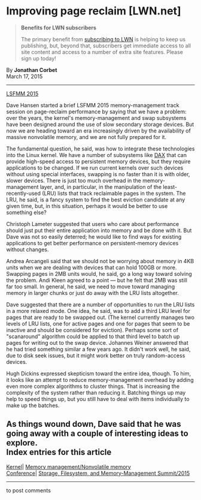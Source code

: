 # Improving page reclaim [LWN.net]

> **Benefits for LWN subscribers**
> 
> The primary benefit from [subscribing to LWN](/Promo/nst-nag5/subscribe) is helping to keep us publishing, but, beyond that, subscribers get immediate access to all site content and access to a number of extra site features. Please sign up today! 

By **Jonathan Corbet**  
March 17, 2015 

* * *

[LSFMM 2015](/Articles/lsfmm2015/)

Dave Hansen started a brief LSFMM 2015 memory-management track session on page-reclaim performance by saying that we have a problem: over the years, the kernel's memory-management and swap subsystems have been designed around the use of slow secondary storage devices. But now we are heading toward an era increasingly driven by the availability of massive nonvolatile memory, and we are not fully prepared for it. 

The fundamental question, he said, was how to integrate these technologies into the Linux kernel. We have a number of subsystems like [DAX](/Articles/636096/) that can provide high-speed access to persistent memory devices, but they require applications to be changed. If we run current kernels over such devices without using special interfaces, swapping is no faster than it is with older, slower devices. There is just too much overhead in the memory-management layer, and, in particular, in the manipulation of the least-recently-used (LRU) lists that track reclaimable pages in the system. The LRU, he said, is a fancy system to find the best eviction candidate at any given time, but, in this situation, perhaps it would be better to use something else? 

Christoph Lameter suggested that users who care about performance should just put their entire application into memory and be done with it. But Dave was not so easily deterred; he would like to find ways for existing applications to get better performance on persistent-memory devices without changes. 

Andrea Arcangeli said that we should not be worrying about memory in 4KB units when we are dealing with devices that can hold 100GB or more. Swapping pages in 2MB units would, he said, go a long way toward solving the problem. Andi Kleen agreed to a point — but he felt that 2MB was still far too small. In general, he said, we need to move toward managing memory in larger chunks or just do away with the LRU lists altogether. 

Dave suggested that there are a number of opportunities to run the LRU lists in a more relaxed mode. One idea, he said, was to add a third LRU level for pages that are ready to be swapped out. (The kernel currently manages two levels of LRU lists, one for active pages and one for pages that seem to be inactive and should be considered for eviction). Perhaps some sort of "scanaround" algorithm could be applied to that third level to batch up pages for writing out to the swap device. Johannes Weiner answered that he had tried something similar a few years ago. It didn't work well, he said, due to disk seek issues, but it might work better on truly random-access devices. 

Hugh Dickins expressed skepticism toward the entire idea, though. To him, it looks like an attempt to reduce memory-management overhead by adding even more complex algorithms to cluster things. That is increasing the complexity of the system rather than reducing it. Batching things up may help to speed things up, but you still have to deal with items individually to make up the batches. 

As things wound down, Dave said that he was going away with a couple of interesting ideas to explore.  
Index entries for this article  
---  
[Kernel](/Kernel/Index)| [Memory management/Nonvolatile memory](/Kernel/Index#Memory_management-Nonvolatile_memory)  
[Conference](/Archives/ConferenceIndex/)| [Storage, Filesystem, and Memory-Management Summit/2015](/Archives/ConferenceIndex/#Storage_Filesystem_and_Memory-Management_Summit-2015)  
  


* * *

to post comments 
